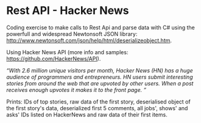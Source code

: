 # Rest API - Hacker News

Coding exercise to make calls to Rest Api and parse data with C# using the powerfull and widespread Newtonsoft JSON library: http://www.newtonsoft.com/json/help/html/deserializeobject.htm.

Using Hacker News API (more info and samples: https://github.com/HackerNews/API).

<i><q>With 2.6 million unique visitors per month, Hacker News (HN) has a huge audience of programmers and entrepreneurs.
HN users submit interesting stories from around the web that are upvoted by other users.
When a post receives enough upvotes it makes it to the front page. </q></i>

Prints: IDs of top stories, raw data of the first story, deserialised object of the first story's data, deserialized first 5 comments, all jobs', shows' and asks' IDs listed on HackerNews and raw data of their first items. 
